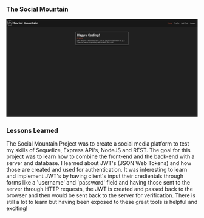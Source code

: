 ### The Social Mountain

![Home Page](/Screen%20Shot%202023-05-06%20at%203.25.27%20PM.png)

### Lessons Learned
The Social Mountain Project was to create a social media platform to test my skills of Sequelize, Express API's, NodeJS and REST. The goal for this project was to learn how to combine the front-end and the back-end with a server and database. I learned about JWT's (JSON Web Tokens) and how those are created and used for authentication. It was interesting to learn and implement JWT's by having client's input their credientals through forms like a 'username' and 'password' field and having those sent to the server through HTTP requests, the JWT is created and passed back to the browser and then would be sent back to the server for verification. There is still a lot to learn but having been exposed to these great tools is helpful and exciting!
